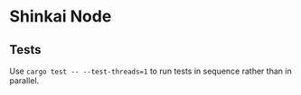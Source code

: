 # Shinkai Node

## Tests

Use `cargo test -- --test-threads=1` to run tests in sequence rather than in parallel.